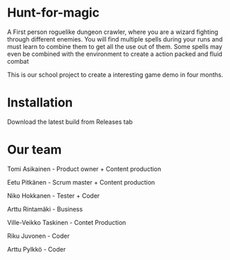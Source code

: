 # Hunt-for-magic 
A First person roguelike dungeon crawler, where you are a wizard fighting through different enemies.
You will find multiple spells during your runs and must learn to combine them to get all the use out of them.
Some spells may even be combined with the environment to create a action packed and fluid combat

This is our school project to create a interesting game demo in four months.
# Installation
 Download the latest build from Releases tab
 
 # Our team
 Tomi Asikainen - Product owner + Content production
 
 Eetu Pitkänen - Scrum master + Content production
 
 Niko Hokkanen - Tester + Coder
 
 Arttu Rintamäki - Business
 
 Ville-Veikko Taskinen - Contet Production
 
 Riku Juvonen - Coder
 
 Arttu Pylkkö - Coder
